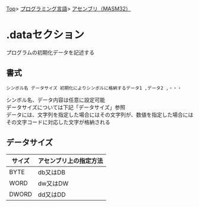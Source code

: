 [Top](../../../../index.md)\>
[プログラミング言語](../../../pgl.md)\>
[アセンブリ（MASM32）](../../language_0001.md)

# \.dataセクション

プログラムの初期化データを記述する

## 書式

```シンボル名 データサイズ 初期化によりシンボルに格納するデータ1 ,データ2 ,・・・```

シンボル名、データ内容は任意に設定可能  
データサイズについては下記「データサイズ」参照  
データには、文字列を指定した場合にはその文字列が、数値を指定した場合にはその文字コードに対応した文字が格納される

## データサイズ

|サイズ|アセンブリ上の指定方法|
----|----
|BYTE|db又はDB|
|WORD|dw又はDW|
|DWORD|dd又はDD|